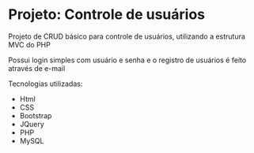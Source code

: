 <h1>Projeto: Controle de usuários</h1>

<p>Projeto de CRUD básico para controle de usuários, utilizando a estrutura MVC do PHP</p>
<p>Possui login simples com usuário e senha e o registro de usuários é feito através de e-mail</p>

<p>Tecnologias utilizadas:</p>
<ul>
  <li>Html</li>  
  <li>CSS</li>  
  <li>Bootstrap</li>  
  <li>JQuery</li>  
  <li>PHP</li>  
  <li>MySQL</li>  
</ul>
